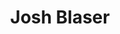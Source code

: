 ---
layout: page
title: Josh Blaser
description: Undergrad
img: assets/img/prof_pic_color.png
importance: 1
category: 
related_publications: false
---